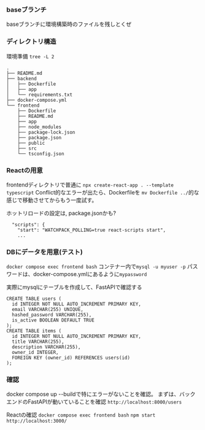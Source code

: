 ### baseブランチ
baseブランチに環境構築時のファイルを残しとくぜ

### ディレクトリ構造

環境準備 `tree -L 2`
```
.
├── README.md
├── backend
│   ├── Dockerfile
│   ├── app
│   └── requirements.txt
├── docker-compose.yml
└── frontend
    ├── Dockerfile
    ├── README.md
    ├── app
    ├── node_modules
    ├── package-lock.json
    ├── package.json
    ├── public
    ├── src
    └── tsconfig.json
```


### Reactの用意
frontendディレクトリで普通に
`npx create-react-app . --template typescript`
Conflict的なエラーが出たら、Dockerfileを `mv Dockerfile ../`的な感じで移動させてからもう一度試す。

ホットリロードの設定は, package.jsonかも?
```
  "scripts": {
    "start": "WATCHPACK_POLLING=true react-scripts start",
    ...
```

### DBにデータを用意(テスト)
`docker compose exec frontend bash`
コンテナー内で`mysql -u myuser -p`
パスワードは、docker-compose.ymlにあるように`mypassword`

実際にmysqlにテーブルを作成して、FastAPIで確認する
```
CREATE TABLE users (
  id INTEGER NOT NULL AUTO_INCREMENT PRIMARY KEY,
  email VARCHAR(255) UNIQUE,
  hashed_password VARCHAR(255),
  is_active BOOLEAN DEFAULT TRUE
);
CREATE TABLE items (
  id INTEGER NOT NULL AUTO_INCREMENT PRIMARY KEY,
  title VARCHAR(255),
  description VARCHAR(255),
  owner_id INTEGER,
  FOREIGN KEY (owner_id) REFERENCES users(id)
);
```

### 確認
docker compose up --buildで特にエラーがないことを確認。
まずは、バックエンドのFastAPIが動いていることを確認
`http://localhost:8000/users`

Reactの確認
`docker compose exec frontend bash`
`npm start`
`http://localhost:3000/`